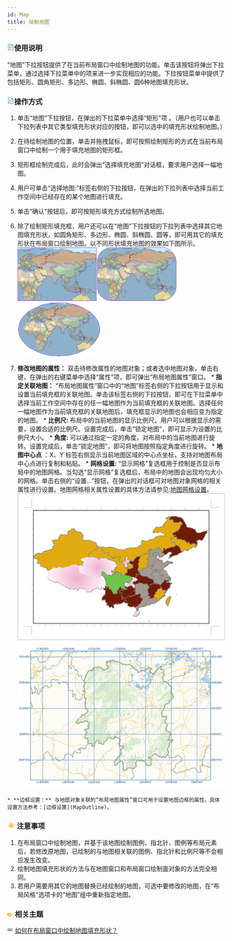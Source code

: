 ```yaml
---
id: Map
title: 绘制地图
---
```

### ![](../../img/read.gif)使用说明

“地图”下拉按钮提供了在当前布局窗口中绘制地图的功能。单击该按钮将弹出下拉菜单，通过选择下拉菜单中的项来进一步实现相应的功能。下拉按钮菜单中提供了包括矩形、圆角矩形、多边形、椭圆、斜椭圆、圆6种地图填充形状。

### ![](../../img/read.gif)操作方式

  1. 单击“地图”下拉按钮，在弹出的下拉菜单中选择“矩形”项 。（用户也可以单击下拉列表中其它类型填充形状对应的按钮，即可以选中的填充形状绘制地图。）
  2. 在待绘制地图的位置，单击并拖拽鼠标，即可按照绘制矩形的方式在当前布局窗口中绘制一个用于填充地图的矩形框。
  3. 矩形框绘制完成后，此时会弹出“选择填充地图”对话框，要求用户选择一幅地图。
  4. 用户可单击“选择地图:”标签右侧的下拉按钮，在弹出的下拉列表中选择当前工作空间中已经存在的某个地图进行填充。
  5. 单击“确认”按钮后，即可按矩形填充方式绘制所选地图。
  6. 除了绘制矩形填充框，用户还可以在“地图”下拉按钮的下拉列表中选择其它地图填充形状，如圆角矩形、多边形、椭圆、斜椭圆、圆等，即可用其它的填充形状在布局窗口绘制地图。以不同形状填充地图的效果如下图所示。    
  ![](img/MapDrawing1.png)![](img/MapDrawing2.png)![](img/MapDrawing3.png)  

  7. **修改地图的属性：** 双击待修改属性的地图对象；或者选中地图对象，单击右键，在弹出的右键菜单中选择“属性”项，即可弹出“布局地图属性”窗口。 
    * **指定关联地图：** “布局地图属性”窗口中的“地图”标签右侧的下拉按钮用于显示和设置当前填充框的关联地图。单击该标签右侧的下拉按钮，即可在下拉菜单中选择当前工作空间中存在的任一幅地图作为当前填充框的关联地图。选择任何一幅地图作为当前填充框的关联地图后，填充框显示的地图也会相应变为指定的地图。
    * **比例尺:** 布局中的当前地图的显示比例尺。用户可以根据显示的需要，设置合适的比例尺。设置完成后，单击“锁定地图”，即可显示为设置的比例尺大小。
    * **角度:** 可以通过指定一定的角度，对布局中的当前地图进行旋转。设置完成后，单击“锁定地图”，即可将地图按照指定角度进行旋转。
    * **地图中心点** ：X、Y 标签右侧显示当前地图区域的中心点坐标，支持对地图布局中心点进行复制和粘贴。
    * **网格设置:** “显示网格”复选框用于控制是否显示布局中的地图网格。当勾选“显示网格”复选框后，布局中的地图会出现均匀大小的网格。单击右侧的“设置...”按钮，在弹出的对话框可对地图对象网格的相关属性进行设置。地图网格相关属性设置的具体方法请参见:[地图网格设置](Gride)。   
     ![](img/NoGride.png)  ![](img/Gride.png)  

    * **边框设置：** 与地图对象关联的“布局地图属性”窗口可用于设置地图边框的属性。具体设置方法参考：[边框设置](MapOutline)。 

### ![](../../img/note.png)注意事项

  1. 在布局窗口中绘制地图，并基于该地图绘制图例、指北针、图例等布局元素后，若修改原地图，已绘制的与地图相关联的图例、指北针和比例尺等不会相应发生改变。 
  2. 绘制地图填充形状的方法与在地图窗口和布局窗口绘制面对象的方法完全相同。
  3. 若用户需要用其它的地图替换已经绘制的地图，可选中要修改的地图，在“布局风格”选项卡的“地图”组中重新指定地图。

### ![](../../img/seealso.png) 相关主题

![](../../img/smalltitle.png)
[如何在布局窗口中绘制地图填充形状？](../DrawingObjects/Region)



